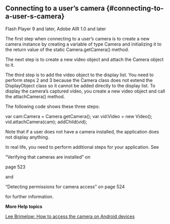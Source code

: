 ## Connecting to a user’s camera {#connecting-to-a-user-s-camera}

Flash Player 9 and later, Adobe AIR 1.0 and later

The first step when connecting to a user’s camera is to create a new camera instance by creating a variable of type Camera and initializing it to the return value of the static Camera.getCamera() method.

The next step is to create a new video object and attach the Camera object to it.

The third step is to add the video object to the display list. You need to perform steps 2 and 3 because the Camera class does not extend the DisplayObject class so it cannot be added directly to the display list. To display the camera’s captured video, you create a new video object and call the attachCamera() method.

The following code shows these three steps:

var cam:Camera = Camera.getCamera(); var vid:Video = new Video(); vid.attachCamera(cam); addChild(vid);

Note that if a user does not have a camera installed, the application does not display anything.

In real life, you need to perform additional steps for your application. See

“Verifying that cameras are installed” on

page 523

and

“Detecting permissions for camera access” on page 524

for further information.

**More Help topics**

[Lee Brimelow: How to access the camera on Android devices](http://www.gotoandlearn.com/play.php?id=124)